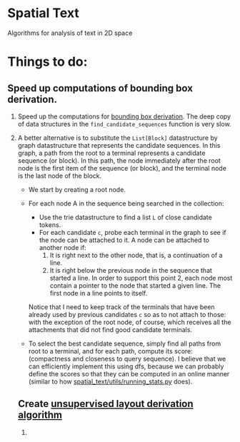 # Spatial Text
Algorithms for analysis of text in 2D space

# Things to do:
## Speed up computations of bounding box derivation.
1. Speed up the computations for [bounding box derivation](spatial_text/bbox_derivation.py).  The deep copy of data structures in the
`find_candidate_sequences` function is very slow.
2. A better alternative is to substitute the `List[Block]` datastructure by graph datastructure that represents the candidate sequences. In this graph, a path from the root to a terminal represents a candidate sequence (or block). In this path, the node immediately after the root node is the first item of the sequence (or block), and the terminal node is the last node of the block.
    - We start by creating a root node.
    - For each node A in the sequence being searched
    in the collection:
        - Use the trie datastructure to find a list `L` of close candidate tokens.
        - For each candidate `c`, probe each terminal in the graph to see if the node can be attached to it. A node can be attached to another node if:
            1. It is right next to the other node, that is, a continuation of a line.
            2. It is right below the previous node in the sequence that started a line. In order to support this point 2, each node most contain a pointer to the node that started a given line. The first node in a line points to itself.

        Notice that I need to keep track of the terminals that have been already used by previous candidates `c` so as to not attach to those: with the exception of the root node, of course, which receives all the attachments that did not find good candidate terminals.
    - To select the best candidate sequence, simply find all paths from root to a terminal, and for each path, compute its score: (compactness and closeness to query sequence). I believe that we can efficiently implement this using dfs, because we can probably define the scores so that they can be computed in an online manner (similar to how [spatial_text/utils/running_stats.py](spatial_text/utils/running_stats.py) does).

    ## Create [unsupervised layout derivation algorithm](spatial_text/geometric/layout.py)
    1.
